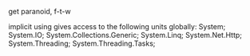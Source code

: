 get paranoid, f-t-w

implicit using gives access to the following units globally:
System;
System.IO;
System.Collections.Generic;
System.Linq;
System.Net.Http;
System.Threading;
System.Threading.Tasks;